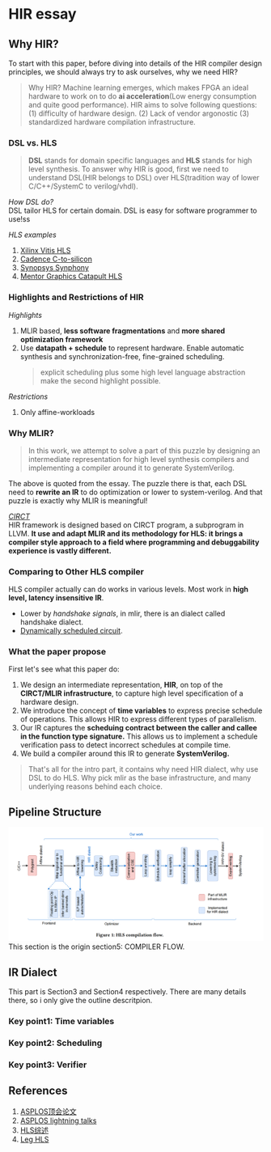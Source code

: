 # HIR essay  
## Why HIR?
To start with this paper, before diving into details of the HIR compiler design principles, we should always try to ask ourselves, why we need HIR?  
> Why HIR?
Machine learning emerges, which makes FPGA an ideal hardware to work on to do **ai acceleration**(Low energy consumption and quite good performance). HIR aims to solve following questions: (1) difficulty of hardware design. (2) Lack of vendor argonostic (3) standardized hardware compilation infrastructure.     

### DSL vs. HLS 
>**DSL** stands for domain specific languages and **HLS** stands for high level synthesis. To answer why HIR is good, first we need to understand DSL(HIR belongs to DSL) over HLS(tradition way of lower C/C++/SystemC to verilog/vhdl).  

*How DSL do?*  
DSL tailor HLS for certain domain. DSL is easy for software programmer to use!ss  

*HLS examples* 
1. [Xilinx Vitis HLS](https://www.amd.com/en/products/software/adaptive-socs-and-fpgas/vitis/vitis-hls.html)
2. [Cadence C-to-silicon](https://community.cadence.com/cadence_blogs_8/b/fv/posts/c-to-silicon-compiler-is-a-high-level-and-a-low-level-synthesis-tools)
3. [Synopsys Synphony](https://news.synopsys.com/home?item=123096)
4. [Mentor Graphics Catapult HLS](https://eda.sw.siemens.com/en-US/ic/catapult-high-level-synthesis/)

### Highlights and Restrictions of HIR  
*Highlights*  
1. MLIR based, **less software fragmentations** and **more shared optimization framework**
2. Use **datapath + schedule** to represent hardware. Enable automatic synthesis and synchronization-free, fine-grained scheduling. 
    > explicit scheduling plus some high level language abstraction make the second highlight possible.

*Restrictions*  
1. Only affine-workloads 

### Why MLIR?  
> In this work, we attempt to solve a part of this puzzle by designing an intermediate representation for high level synthesis compilers and implementing a compiler around it to generate SystemVerilog.  

The above is quoted from the essay. The puzzle there is that, each DSL need to **rewrite an IR** to do optimization or lower to system-verilog. And that puzzle is exactly why MLIR is meaningful!

*[CIRCT](https://circt.llvm.org/)*  
HIR framework is designed based on CIRCT program, a subprogram in LLVM. **It use and adapt MLIR and its methodology for HLS: it brings a compiler style approach to a field where programming and debuggability experience is vastly different.**

### Comparing to Other HLS compiler
HLS compiler actually can do works in various levels. Most work in **high level, latency insensitive IR**.  
* Lower by *handshake signals*, in mlir, there is an dialect called handshake dialect.  
* [Dynamically scheduled circuit](https://dl.acm.org/doi/10.1145/3174243.3174264).   

### What the paper propose  
First let's see what this paper do:  
1. We design an intermediate representation, **HIR**, on top of the **CIRCT/MLIR infrastructure**, to capture high level specification of a hardware design. 
2. We introduce the concept of **time variables** to express precise schedule of operations. This allows HIR to express different types of parallelism. 
3. Our IR captures the **scheduing contract between the caller and callee in the function type signature.** This allows us to implement a schedule verification pass to detect incorrect schedules at compile time. 
4. We build a compiler around this IR to generate **SystemVerilog.**

> That's all for the intro part, it contains why need HIR dialect, why use DSL to do HLS. Why pick mlir as the base infrastructure, and many underlying reasons behind each choice.

## Pipeline Structure   
![](../png/HIRPipeline.png)  
This section is the origin section5: COMPILER FLOW.

## IR Dialect    
This part is Section3 and Section4 respectively. There are many details there, so i only give the outline descritpion.
### Key point1: Time variables  

### Key point2: Scheduling

### Key point3: Verifier

## References
1. [ASPLOS顶会论文](https://www.asplos-conference.org/asplos2024/index.html)
2. [ASPLOS lightning talks](https://www.youtube.com/watch?v=8Ln90EXWZ1Q)
2. [HLS综述](https://queue.acm.org/detail.cfm?id=2443836)
3. [Leg HLS](https://web.eecs.umich.edu/~mahlke/courses/583f18/lectures/Dec5/paper1.pdf)